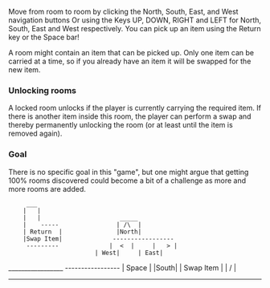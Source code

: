 Move from room to room by clicking the North, South, East, and West navigation buttons
Or using the Keys UP, DOWN, RIGHT and LEFT for North, South, East and West respectively.
You can pick up an item using the Return key or the Space bar!

A room might contain an item that can be picked up. Only one item can be carried at a time, so if you already have an item it will be swapped for the new item. 

### Unlocking rooms
A locked room unlocks if the player is currently carrying the required item. If there is another item inside this room, the player can perform a swap and thereby permanently unlocking the room (or at least until the item is removed again). 

### Goal
There is no specific goal in this "game", but one might argue that getting 100% rooms discovered could become a bit of a challenge as more and more rooms are added.


		 ___
		|   |
		|   |					   _____
		|    -----				  | /\  |
		| Return  |				  |North|
		|Swap Item|			     -----------------
		 ---------			    |  <  |     |   > |
						    | West|     | East|
 _________________				     -----------------
|      Space      |					  |South|
|    Swap Item    |					  |  \/ |
 -----------------					   -----
